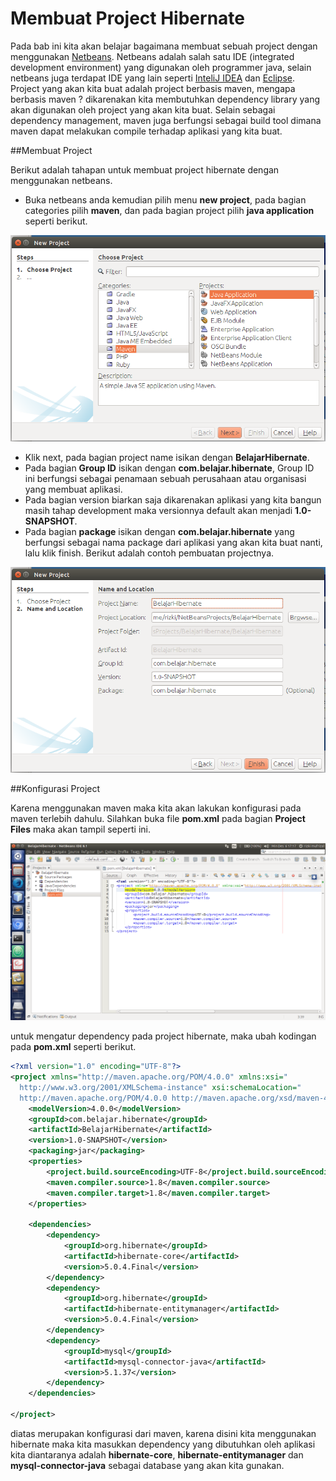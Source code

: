 # Membuat Project Hibernate

Pada bab ini kita akan belajar bagaimana membuat sebuah project dengan menggunakan [Netbeans](https://netbeans.org/). Netbeans adalah salah satu IDE (integrated development environment) yang digunakan oleh programmer java, selain netbeans juga terdapat IDE yang lain seperti [InteliJ IDEA](https://www.jetbrains.com/idea/) dan [Eclipse](https://eclipse.org/). Project yang akan kita buat adalah project berbasis maven, mengapa berbasis maven ? dikarenakan kita membutuhkan dependency library yang akan digunakan oleh project yang akan kita buat. Selain sebagai dependency management, maven juga berfungsi sebagai build tool dimana maven dapat melakukan compile terhadap aplikasi yang kita buat.

##Membuat Project

Berikut adalah tahapan untuk membuat project hibernate dengan menggunakan netbeans.

* Buka netbeans anda kemudian pilih menu **new project**, pada bagian categories pilih **maven**, dan pada bagian project pilih **java application** seperti berikut.

![](gambar/screenshot-from-2015-12-06-16:57:52.png)

* Klik next, pada bagian project name isikan dengan **BelajarHibernate**.
* Pada bagian **Group ID** isikan dengan **com.belajar.hibernate**, Group ID ini berfungsi sebagai penamaan sebuah perusahaan atau organisasi yang membuat aplikasi.
* Pada bagian version biarkan saja dikarenakan aplikasi yang kita bangun masih tahap development maka versionnya default akan menjadi **1.0-SNAPSHOT**.
* Pada bagian **package** isikan dengan **com.belajar.hibernate** yang berfungsi sebagai nama package dari aplikasi yang akan kita buat nanti, lalu klik finish. Berikut adalah contoh pembuatan projectnya.

![](gambar/screenshot-from-2015-12-06-16:57:59.png)

##Konfigurasi Project

Karena menggunakan maven maka kita akan lakukan konfigurasi pada maven terlebih dahulu. Silahkan buka file **pom.xml** pada bagian **Project Files** maka akan tampil seperti ini.

![](gambar/Screenshot-from-2015-12-06-17:17:22.png)

untuk mengatur dependency pada project hibernate, maka ubah kodingan pada **pom.xml** seperti berikut.

```xml
<?xml version="1.0" encoding="UTF-8"?>
<project xmlns="http://maven.apache.org/POM/4.0.0" xmlns:xsi="
  http://www.w3.org/2001/XMLSchema-instance" xsi:schemaLocation="
  http://maven.apache.org/POM/4.0.0 http://maven.apache.org/xsd/maven-4.0.0.xsd">
    <modelVersion>4.0.0</modelVersion>
    <groupId>com.belajar.hibernate</groupId>
    <artifactId>BelajarHibernate</artifactId>
    <version>1.0-SNAPSHOT</version>
    <packaging>jar</packaging>
    <properties>
        <project.build.sourceEncoding>UTF-8</project.build.sourceEncoding>
        <maven.compiler.source>1.8</maven.compiler.source>
        <maven.compiler.target>1.8</maven.compiler.target>
    </properties>

    <dependencies>
        <dependency>
            <groupId>org.hibernate</groupId>
            <artifactId>hibernate-core</artifactId>
            <version>5.0.4.Final</version>
        </dependency>
        <dependency>
            <groupId>org.hibernate</groupId>
            <artifactId>hibernate-entitymanager</artifactId>
            <version>5.0.4.Final</version>
        </dependency>
        <dependency>
            <groupId>mysql</groupId>
            <artifactId>mysql-connector-java</artifactId>
            <version>5.1.37</version>
        </dependency>
    </dependencies>

</project>
```

diatas merupakan konfigurasi dari maven, karena disini kita menggunakan hibernate maka kita masukkan dependency yang dibutuhkan oleh aplikasi kita diantaranya adalah **hibernate-core**, **hibernate-entitymanager** dan **mysql-connector-java** sebagai database yang akan kita gunakan.